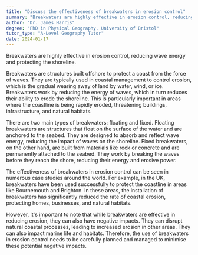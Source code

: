 ```yaml
---
title: "Discuss the effectiveness of breakwaters in erosion control"
summary: "Breakwaters are highly effective in erosion control, reducing wave energy and protecting the shoreline."
author: "Dr. James Harris"
degree: "PhD in Physical Geography, University of Bristol"
tutor_type: "A-Level Geography Tutor"
date: 2024-01-17
---
```


Breakwaters are highly effective in erosion control, reducing wave energy and protecting the shoreline.

Breakwaters are structures built offshore to protect a coast from the force of waves. They are typically used in coastal management to control erosion, which is the gradual wearing away of land by water, wind, or ice. Breakwaters work by reducing the energy of waves, which in turn reduces their ability to erode the shoreline. This is particularly important in areas where the coastline is being rapidly eroded, threatening buildings, infrastructure, and natural habitats.

There are two main types of breakwaters: floating and fixed. Floating breakwaters are structures that float on the surface of the water and are anchored to the seabed. They are designed to absorb and reflect wave energy, reducing the impact of waves on the shoreline. Fixed breakwaters, on the other hand, are built from materials like rock or concrete and are permanently attached to the seabed. They work by breaking the waves before they reach the shore, reducing their energy and erosive power.

The effectiveness of breakwaters in erosion control can be seen in numerous case studies around the world. For example, in the UK, breakwaters have been used successfully to protect the coastline in areas like Bournemouth and Brighton. In these areas, the installation of breakwaters has significantly reduced the rate of coastal erosion, protecting homes, businesses, and natural habitats.

However, it's important to note that while breakwaters are effective in reducing erosion, they can also have negative impacts. They can disrupt natural coastal processes, leading to increased erosion in other areas. They can also impact marine life and habitats. Therefore, the use of breakwaters in erosion control needs to be carefully planned and managed to minimise these potential negative impacts.
    